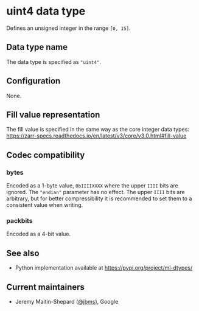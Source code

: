 # uint4 data type

Defines an unsigned integer in the range `[0, 15]`.

## Data type name

The data type is specified as `"uint4"`.

## Configuration

None.

## Fill value representation

The fill value is specified in the same way as the core integer data types:
https://zarr-specs.readthedocs.io/en/latest/v3/core/v3.0.html#fill-value

## Codec compatibility

### bytes

Encoded as a 1-byte value, `0bIIIIXXXX` where the upper `IIII` bits are ignored.
The `"endian"` parameter has no effect. The upper `IIII` bits are arbitrary, but
for better compressibility it is recommended to set them to a consistent value
when writing.

### packbits

Encoded as a 4-bit value.

## See also

- Python implementation available at https://pypi.org/project/ml-dtypes/

## Current maintainers

* Jeremy Maitin-Shepard ([@jbms](https://github.com/jbms)), Google
